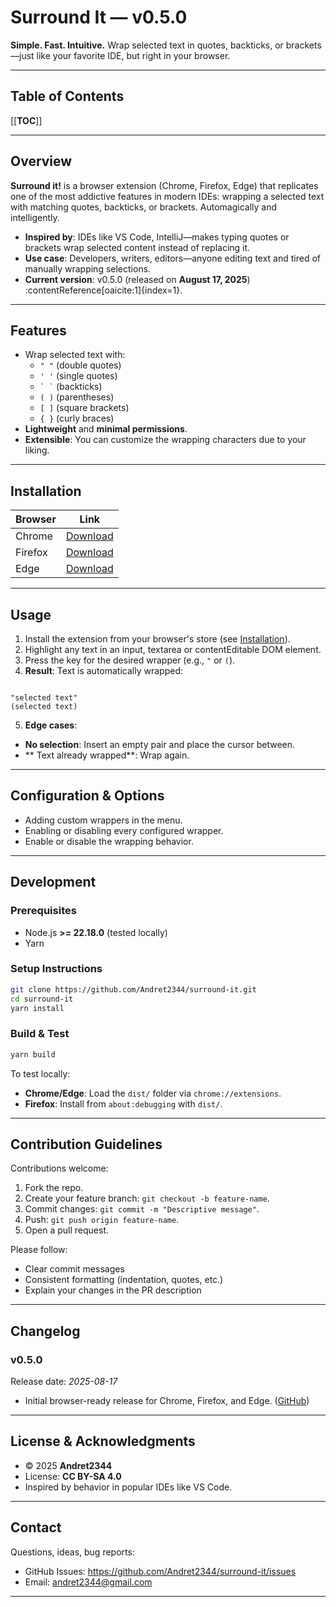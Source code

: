 # Surround It — v0.5.0

**Simple. Fast. Intuitive.**
Wrap selected text in quotes, backticks, or brackets—just like your favorite IDE, but right in your browser.

---

## Table of Contents

[[__TOC__]]

---

## Overview

**Surround it!** is a browser extension (Chrome, Firefox, Edge) that replicates one of the most addictive features in modern IDEs: wrapping a selected text with matching quotes,
backticks, or brackets. Automagically and intelligently.

- **Inspired by**: IDEs like VS Code, IntelliJ—makes typing quotes or brackets wrap selected content instead of replacing it.
- **Use case**: Developers, writers, editors—anyone editing text and tired of manually wrapping selections.
- **Current version**: v0.5.0 (released on **August 17, 2025**) :contentReference[oaicite:1]{index=1}.

---

## Features

- Wrap selected text with:
    - `" "` (double quotes)
    - `' '` (single quotes)
    - `` ` ` `` (backticks)
    - `( )` (parentheses)
    - `[ ]` (square brackets)
    - `{ }` (curly braces)
- **Lightweight** and **minimal permissions**.
- **Extensible**: You can customize the wrapping characters due to your liking.

---

## Installation

| Browser | Link                                                                                                       |
|---------|------------------------------------------------------------------------------------------------------------|
| Chrome  | [Download](https://chrome.google.com/webstore/detail/cjelblbjilfobifendknkljagdndaipd)                     |
| Firefox | [Download](https://addons.mozilla.org/en-US/firefox/addon/surround-it/)                                    |
| Edge    | [Download](https://microsoftedge.microsoft.com/addons/detail/surround-it/klkpiglljjcogfoinnimkkkhmjmjmonk) |

---

## Usage

1. Install the extension from your browser's store (see [Installation](#installation)).
2. Highlight any text in an input, textarea or contentEditable DOM element.
3. Press the key for the desired wrapper (e.g., `"` or `(`).
4. **Result**: Text is automatically wrapped:

```

"selected text"
(selected text)

````

5. **Edge cases**:

- **No selection**: Insert an empty pair and place the cursor between.
- ** Text already wrapped**: Wrap again.

---

## Configuration & Options

- Adding custom wrappers in the menu.
- Enabling or disabling every configured wrapper.
- Enable or disable the wrapping behavior.

---

## Development

### Prerequisites

- Node.js **>= 22.18.0** (tested locally)
- Yarn

### Setup Instructions

```bash
git clone https://github.com/Andret2344/surround-it.git
cd surround-it
yarn install
````

### Build & Test

```bash
yarn build
```

To test locally:

* **Chrome/Edge**: Load the `dist/` folder via `chrome://extensions`.
* **Firefox**: Install from `about:debugging` with `dist/`.

---

## Contribution Guidelines

Contributions welcome:

1. Fork the repo.
2. Create your feature branch: `git checkout -b feature-name`.
3. Commit changes: `git commit -m "Descriptive message"`.
4. Push: `git push origin feature-name`.
5. Open a pull request.

Please follow:

* Clear commit messages
* Consistent formatting (indentation, quotes, etc.)
* Explain your changes in the PR description

---

## Changelog

### v0.5.0

Release date: *2025-08-17*

* Initial browser-ready release for Chrome, Firefox, and Edge. ([GitHub][1])

---

## License & Acknowledgments

* © 2025 **Andret2344**
* License: **CC BY-SA 4.0**
* Inspired by behavior in popular IDEs like VS Code.

---

## Contact

Questions, ideas, bug reports:

* GitHub Issues: https://github.com/Andret2344/surround-it/issues
* Email: andret2344@gmail.com

---

[1]: https://github.com/Andret2344/surround-it "GitHub - Andret2344/surround-it: Extension inspired by programming IDEs. Simply wrap a text in any brackets or string marks: single or double quotation marks, or the grave accent."
